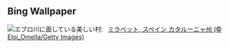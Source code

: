 ## Bing Wallpaper
![](https://www.bing.com/th?id=OHR.MiravetSpain_JA-JP1110549507_UHD.jpg&w=1000)エブロ川に面している美しい村:&nbsp;&ensp;[ミラベット, スペイン カタルーニャ州 (© Eloi_Omella/Getty Images)](https://www.bing.com/th?id=OHR.MiravetSpain_JA-JP1110549507_UHD.jpg)
<br><br/>
